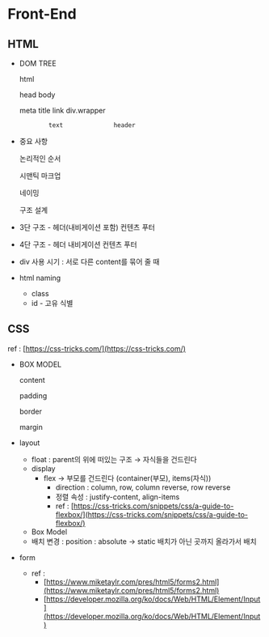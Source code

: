 # Front-End

## HTML

- DOM TREE

    html

    head                      body

    meta title link       div.wrapper

              text              header

- 중요 사항

    논리적인 순서

    시맨틱 마크업

    네이밍

    구조 설계

- 3단 구조 - 헤더(내비게이션 포함) 컨텐츠 푸터
- 4단 구조 - 헤더 내비게이션 컨텐츠 푸터

- div 사용 시기 : 서로 다른 content를 묶어 줄 때
- html naming
    - class
    - id - 고유 식별

## CSS

ref : [https://css-tricks.com/](https://css-tricks.com/)

- BOX MODEL

    content

    padding

    border

    margin

- layout
    - float : parent의 위에 떠있는 구조 → 자식들을 건드린다
    - display
        - flex → 부모를 건드린다 (container(부모), items(자식))
            - direction : column, row, column reverse, row reverse
            - 정렬 속성 : justify-content, align-items
            - ref : [https://css-tricks.com/snippets/css/a-guide-to-flexbox/](https://css-tricks.com/snippets/css/a-guide-to-flexbox/)
    - Box Model
    - 배치 변경 : position : absolute → static 배치가 아닌 곳까지 올라가서 배치
- form
    - ref :
        - [https://www.miketaylr.com/pres/html5/forms2.html](https://www.miketaylr.com/pres/html5/forms2.html)
        - [https://developer.mozilla.org/ko/docs/Web/HTML/Element/Input](https://developer.mozilla.org/ko/docs/Web/HTML/Element/Input)